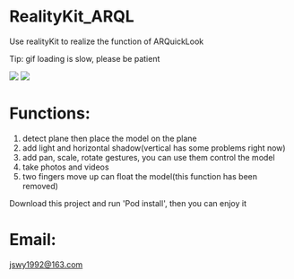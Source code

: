 # RealityKit_ARQL

Use realityKit to realize the function of ARQuickLook

Tip: gif loading is slow, please be patient

![](https://github.com/frank-1992/realitykit_arql/blob/master/IMG_6970.GIF)
![](https://github.com/frank-1992/realitykit_arql/blob/master/IMG_6971.GIF)

# Functions:
1. detect plane then place the model on the plane
3. add light and horizontal shadow(vertical has some problems right now)
4. add pan, scale, rotate gestures, you can use them control the model
6. take photos and videos
7. two fingers move up can float the model(this function has been removed)

Download this project and run 'Pod install', then you can enjoy it

# Email: 
jswy1992@163.com


